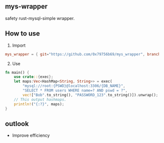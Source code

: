 
## mys-wrapper
safety rust-mysql-simple wrapper.

## How to use
1. Import
```toml
mys_wrapper = { git="https://github.com/0x79756b69/mys_wrapper", branch="main" }
```
2. Use
```rust
fn main() {
    use crate::{exec};
    let maps:Vec<HashMap<String, String>> = exec(
        "mysql://root:{PSWD}@localhost:3306/{DB_NAME}",
        "SELECT * FROM users WHERE name=? AND pswd = ?",
        vec!["Bob".to_string(), "PASSWORD_123".to_string()]).unwrap();
    // This output hashmaps.
    println!("{:?}", maps);
}
```

## outlook
- Improve efficiency
